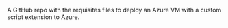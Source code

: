 A GitHub repo with the requisites files to deploy an Azure VM with a custom script extension to Azure.
